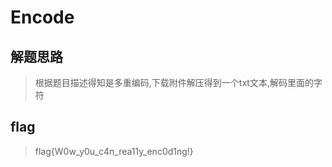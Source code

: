 # Encode

## 解题思路

> 根据题目描述得知是多重编码,下载附件解压得到一个txt文本,解码里面的字符

## flag

> flag{W0w_y0u_c4n_rea11y_enc0d1ng!}
